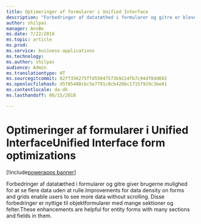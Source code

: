 ```yaml
---
title: Optimeringer af formularer i Unified Interface
description: "Forbedringer af datatæthed i formularer og gitre er blevet tilføjet"
author: shilpas
manager: AnnBe
ms.date: 7/22/2018
ms.topic: article
ms.prod: 
ms.service: business-applications
ms.technology: 
ms.author: shilpas
audience: Admin
ms.translationtype: HT
ms.sourcegitcommit: 62ff356275ffd55047573b9224fb7c94df8dd602
ms.openlocfilehash: d5f85488cbc5e7791c8cb4206c1715f929c3be01
ms.contentlocale: da-dk
ms.lasthandoff: 08/15/2018

---
```

# <a name="unified-interface-form-optimizations"></a><span data-ttu-id="16138-103">Optimeringer af formularer i Unified Interface</span><span class="sxs-lookup"><span data-stu-id="16138-103">Unified Interface form optimizations</span></span>

[!include[powerapps banner](../includes/powerapps.md)]




<span data-ttu-id="16138-104">Forbedringer af datatæthed i formularer og gitre giver brugerne mulighed for at se flere data uden at rulle.</span><span class="sxs-lookup"><span data-stu-id="16138-104">Improvements for data density on forms and grids enable users to see more data without scrolling.</span></span> <span data-ttu-id="16138-105">Disse forbedringer er nyttige til objektformularer med mange sektioner og felter.</span><span class="sxs-lookup"><span data-stu-id="16138-105">These enhancements are helpful for entity forms with many sections and fields in them.</span></span>

